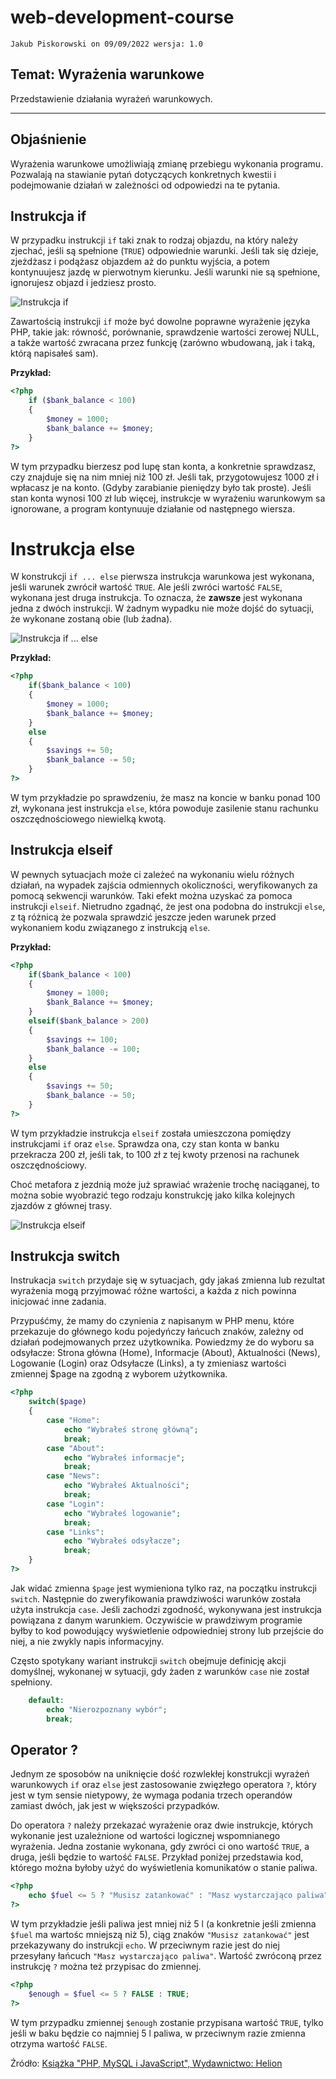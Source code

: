 # web-development-course

`Jakub Piskorowski on 09/09/2022 wersja: 1.0`

## Temat: Wyrażenia warunkowe

Przedstawienie działania wyrażeń warunkowych.

---

## Objaśnienie

Wyrażenia warunkowe umożliwiają zmianę przebiegu wykonania programu. Pozwalają na stawianie pytań dotyczących konkretnych kwestii i podejmowanie działań w zależności od odpowiedzi na te pytania.

## Instrukcja if

W przypadku instrukcji `if` taki znak to rodzaj objazdu, na który należy zjechać, jeśli są spełnione (`TRUE`) odpowiednie warunki. Jeśli tak się dzieje, zjeżdżasz i podążasz objazdem aż do punktu wyjścia, a potem kontynuujesz jazdę w pierwotnym kierunku. Jeśli warunki nie są spełnione, ignorujesz objazd i jedziesz prosto.

![Instrukcja if](img/instrukcja-if.png)

Zawartością instrukcji `if` może być dowolne poprawne wyrażenie języka PHP, takie jak: równość, porównanie, sprawdzenie wartości zerowej NULL, a także wartość zwracana przez funkcję (zarówno wbudowaną, jak i taką, którą napisałeś sam).

**Przykład:**
``` php
<?php
    if ($bank_balance < 100)
    {
        $money = 1000;
        $bank_balance += $money;
    }
?>
```

W tym przypadku bierzesz pod lupę stan konta, a konkretnie sprawdzasz, czy znajduje się na nim mniej niż 100 zł. Jeśli tak, przygotowujesz 1000 zł i wpłacasz je na konto. (Gdyby zarabianie pieniędzy było tak proste). Jeśli stan konta wynosi 100 zł lub więcej, instrukcje w wyrażeniu warunkowym sa ignorowane, a program kontynuuje działanie od następnego wiersza.

# Instrukcja else

W konstrukcji `if ... else` pierwsza instrukcja warunkowa jest wykonana, jeśli warunek zwrócił wartość `TRUE`. Ale jeśli zwróci wartość `FALSE`, wykonana jest druga instrukcja. To oznacza, że **zawsze** jest wykonana jedna z dwóch instrukcji. W żadnym wypadku nie może dojść do sytuacji, że wykonane zostaną obie (lub żadna). 

![Instrukcja if ... else](img/instrukcja-if-else.png)

**Przykład:**
``` php
<?php
    if($bank_balance < 100)
    {
        $money = 1000;
        $bank_balance += $money;
    }
    else
    {
        $savings += 50;
        $bank_balance -= 50;
    }
?>
```

W tym przykładzie po sprawdzeniu, że masz na koncie w banku ponad 100 zł, wykonana jest instrukcja `else`, która powoduje zasilenie stanu rachunku oszczędnościowego niewielką kwotą. 

## Instrukcja elseif

W pewnych sytuacjach może ci zależeć na wykonaniu wielu różnych działań, na wypadek zajścia odmiennych okoliczności, weryfikowanych za pomocą sekwencji warunków. Taki efekt można uzyskać za pomoca instrukcji `elseif`. Nietrudno zgadnąć, że jest ona podobna do instrukcji `else`, z tą różnicą że pozwala sprawdzić jeszcze jeden warunek przed wykonaniem kodu związanego z instrukcją `else`.

**Przykład:**
``` php
<?php
    if($bank_balance < 100)
    {
        $money = 1000;
        $bank_Balance += $money;
    }
    elseif($bank_balance > 200)
    {
        $savings += 100;
        $bank_balance -= 100;
    }
    else
    {
        $savings += 50;
        $bank_balance -= 50;
    }
?>
```

W tym przykładzie instrukcja `elseif` została umieszczona pomiędzy instrukcjami `if` oraz `else`. Sprawdza ona, czy stan konta w banku przekracza 200 zł, jeśli tak, to 100 zł z tej kwoty przenosi na rachunek oszczędnościowy.

Choć metafora z jezdnią może już sprawiać wrażenie trochę naciąganej, to można sobie wyobrazić tego rodzaju konstrukcję jako kilka kolejnych zjazdów z głównej trasy.

![Instrukcja elseif](img/instrukcja-elseif.png)

## Instrukcja switch

Instrukacja `switch` przydaje się w sytuacjach, gdy jakaś zmienna lub rezultat wyrażenia mogą przyjmować różne wartości, a każda z nich powinna inicjować inne zadania.

Przypuśćmy, że mamy do czynienia z napisanym w PHP menu, które przekazuje do głównego kodu pojedyńczy łańcuch znaków, zależny od działań podejmowanych przez użytkownika. Powiedzmy że do wyboru sa odsyłacze: Strona główna (Home), Informacje (About), Aktualności (News), Logowanie (Login) oraz Odsyłacze (Links), a ty zmieniasz wartości zmiennej $page na zgodną z wyborem użytkownika.

```php
<?php
    switch($page)
    {
        case "Home":
            echo "Wybrałeś stronę główną";
            break;
        case "About":
            echo "Wybrałeś informacje";
            break;
        case "News":
            echo "Wybrałeś Aktualności";
            break;
        case "Login":
            echo "Wybrałeś logowanie";
            break;
        case "Links":
            echo "Wybrałeś odsyłacze";
            break;
    }
?>
```

Jak widać zmienna `$page` jest wymieniona tylko raz, na początku instrukcji `switch`. Następnie do zweryfikowania prawdziwości warunków została użyta instrukcja `case`. Jeśli zachodzi zgodność, wykonywana jest instrukcja powiązana z danym warunkiem. Oczywiście w prawdziwym programie byłby to kod powodujący wyświetlenie odpowiedniej strony lub przejście do niej, a nie zwykly napis informacyjny. 

Często spotykany wariant instrukcji `switch` obejmuje definicję akcji domyślnej, wykonanej w sytuacji, gdy żaden z warunków `case` nie został spełniony. 

``` php
    default:
        echo "Nierozpoznany wybór";
        break;
```

## Operator ?

Jednym ze sposobów na uniknięcie dość rozwlekłej konstrukcji wyrażeń warunkowych `if` oraz `else` jest zastosowanie zwięzłego operatora `?`, który jest w tym sensie nietypowy, że wymaga podania trzech operandów zamiast dwóch, jak jest w większości przypadków. 

Do operatora `?` należy przekazać wyrażenie oraz dwie instrukcje, których wykonanie jest uzależnione od wartości logicznej wspomnianego wyrażenia. Jedna zostanie wykonana, gdy zwróci ci ono wartość `TRUE`, a druga, jeśli będzie to wartość `FALSE`. Przykład poniżej przedstawia kod, którego można byłoby użyć do wyświetlenia komunikatów o stanie paliwa.

``` php
<?php
    echo $fuel <= 5 ? "Musisz zatankować" : "Masz wystarczająco paliwa";
?>
```

W tym przykładzie jeśli paliwa jest mniej niż 5 l (a konkretnie jeśli zmienna `$fuel` ma wartośc mniejszą niż 5), ciąg znaków `"Musisz zatankować"` jest przekazywany do instrukcji `echo`. W przeciwnym razie jest do niej przesyłany łańcuch `"Masz wystarczająco paliwa"`. Wartość zwróconą przez instrukcję `?` można też przypisac do zmiennej.

``` php
<?php
    $enough = $fuel <= 5 ? FALSE : TRUE;
?>
```
W tym przypadku zmiennej `$enough` zostanie przypisana wartość `TRUE`, tylko jeśli w baku będzie co najmniej 5 l paliwa, w przeciwnym razie zmienna otrzyma wartość `FALSE`.


Źródło: [Książka "PHP, MySQL i JavaScript", Wydawnictwo: Helion](https://helion.pl/ksiazki/php-mysql-i-javascript-wprowadzenie-wydanie-v-robin-nixon,phmyj5.htm#format/e)

<!--
---

## Pytania 

1. Jakie wartości liczbowe są reprezentowane przez wartości logiczne TRUE i FALSE?
2. Wymień trzy rodzaje instrukcji warunkowych.
3. jakie inne wyrażenie zastępuje operator `?`.

-->